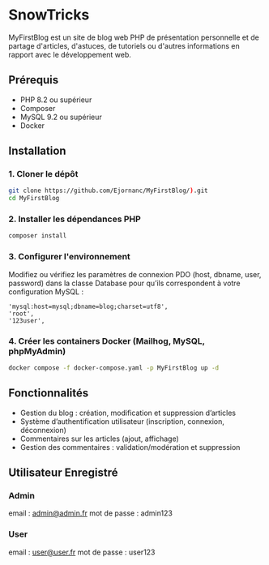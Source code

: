 # SnowTricks

MyFirstBlog est un site de blog web PHP de présentation personnelle et de partage d'articles, d'astuces, de tutoriels ou d'autres informations en rapport avec le développement web.

## Prérequis

- PHP 8.2 ou supérieur
- Composer
- MySQL 9.2 ou supérieur
- Docker

## Installation

### 1. Cloner le dépôt

```bash
git clone https://github.com/Ejornanc/MyFirstBlog/).git
cd MyFirstBlog
```

### 2. Installer les dépendances PHP

```bash
composer install
```

### 3. Configurer l'environnement

Modifiez ou vérifiez les paramètres de connexion PDO (host, dbname, user, password) dans la classe Database pour qu’ils correspondent à votre configuration MySQL :

```
'mysql:host=mysql;dbname=blog;charset=utf8',
'root',
'123user',
```

### 4. Créer les containers Docker (Mailhog, MySQL, phpMyAdmin)

```bash
docker compose -f docker-compose.yaml -p MyFirstBlog up -d
```

## Fonctionnalités

- Gestion du blog : création, modification et suppression d’articles
- Système d’authentification utilisateur (inscription, connexion, déconnexion)
- Commentaires sur les articles (ajout, affichage)
- Gestion des commentaires : validation/modération et suppression

## Utilisateur Enregistré

### Admin
email : admin@admin.fr
mot de passe : admin123

### User
email : user@user.fr
mot de passe : user123
